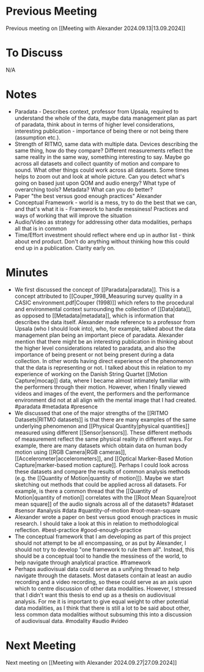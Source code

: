 # Previous Meeting

Previous meeting on [[Meeting with Alexander 2024.09.13|13.09.2024]]

# **To Discuss**

N/A

# **Notes**

- Paradata - Describes context, professor from Upsala, required to understand the whole of the data, maybe data management plan as part of paradata, think about in terms of higher level considerations, interesting publication - importance of being there or not being there (assumption etc.).
- Strength of RITMO, same data with multiple data. Devices describing the same thing, how do they compare? Different measurements reflect the same reality in the same way, something interesting to say. Maybe go across all datasets and collect quantity of motion and compare to sound. What other things could work across all datasets. Some times helps to zoom out and look at whole picture. Can you detect what's going on based just upon QOM and audio energy? What type of overarching tools? Metadata? What can you do better?
- Paper "the best versus good enough practices" Alexander
- Conceptual Framework - world is a mess, try to do the best that we can, and that's what it is - Framework to handle messiness! Practices and ways of working that will improve the situation
- Audio/Video as strategy for addressing other data modalities, perhaps all that is in common
- Time/Effort investment should reflect where end up in author list - think about end product. Don't do anything without thinking how this could end up in a publication. Clarity early on.

# **Minutes**

- We first discussed the concept of [[Paradata|paradata]]. This is a concept attributed to [[Couper_1998_Measuring survey quality in a CASIC environment.pdf|Couper (1998)]] which refers to the procedural and environmental context surrounding the collection of [[Data|data]], as opposed to [[Metadata|metadata]], which is information that describes the data itself. Alexander made reference to a professor from Upsala (who I should look into), who, for example, talked about the data management plan being an important piece of paradata. Alexander mention that there might be an interesting publication in thinking about the higher level considerations related to paradata, and also the importance of being present or not being present during a data collection. In other words having direct experience of the phenomenon that the data is representing or not. I talked about this in relation to my experience of working on the Danish String Quartet [[Motion Capture|mocap]] data, where I became almost intimately familiar with the performers through their motion. However, when I finally viewed videos and images of the event, the performers and the performance environment did not at all align with the mental image that I had created. #paradata #metadata #presence
- We discussed that one of the major strengths of the [[RITMO Datasets|RITMO datasets]] is that there are many examples of the same underlying phenomenon and [[Physical Quantity|physical quantities]] measured using different [[Sensor|sensors]]. These different methods of measurement reflect the same physical reality in different ways. For example, there are many datasets which obtain data on human body motion using [[RGB Camera|RGB cameras]], [[Accelerometer|accelerometers]], and [[Optical Marker-Based Motion Capture|marker-based motion capture]]. Perhaps I could look across these datasets and compare the results of common analysis methods (e.g. the [[Quantity of Motion|quantity of motion]]). Maybe we start sketching out methods that could be applied across all datasets. For example, is there a common thread that the [[Quantity of Motion|quantity of motion]] correlates with the [[Root Mean Square|root mean square]] of the audio signals across all of the datasets? #dataset #sensor #analysis #data #quantity-of-motion #root-mean-square
- Alexander wrote a paper on best versus good enough practices in music research. I should take a look at this in relation to methodological reflection. #best-practice #good-enough-practice
- The conceptual framework that I am developing as part of this project should not attempt to be all encompassing, or as put by Alexander, I should not try to develop "one framework to rule them all". Instead, this should be a conceptual tool to handle the messiness of the world, to help navigate through analytical practice. #framework
- Perhaps audiovisual data could serve as a unifying thread to help navigate through the datasets. Most datasets contain at least an audio recording and a video recording, so these could serve as an axis upon which to centre discussion of other data modalities. However, I stressed that I didn't want this thesis to end up as a thesis on audiovisual analysis. For me it is important to give equal weight to other potential data modalities, as I think that there is still a lot to be said about other, less common data modalities without subsuming this into a discussion of audiovisual data. #modality #audio #video
# Next Meeting

Next meeting on [[Meeting with Alexander 2024.09.27|27.09.2024]]